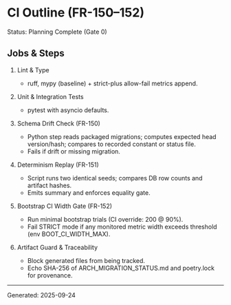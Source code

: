 # CI Outline (FR-150–152)

Status: Planning Complete (Gate 0)

## Jobs & Steps
1. Lint & Type
   - ruff, mypy (baseline) + strict-plus allow-fail metrics append.

2. Unit & Integration Tests
   - pytest with asyncio defaults.

3. Schema Drift Check (FR-150)
   - Python step reads packaged migrations; computes expected head version/hash; compares to recorded constant or status file.
   - Fails if drift or missing migration.

4. Determinism Replay (FR-151)
   - Script runs two identical seeds; compares DB row counts and artifact hashes.
   - Emits summary and enforces equality gate.

5. Bootstrap CI Width Gate (FR-152)
   - Run minimal bootstrap trials (CI override: 200 @ 90%).
   - Fail STRICT mode if any monitored metric width exceeds threshold (env BOOT_CI_WIDTH_MAX).

6. Artifact Guard & Traceability
   - Block generated files from being tracked.
   - Echo SHA-256 of ARCH_MIGRATION_STATUS.md and poetry.lock for provenance.

---
Generated: 2025-09-24
